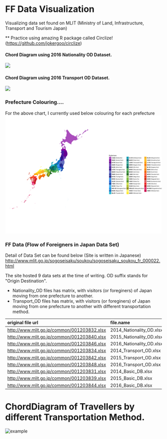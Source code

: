 # FF Data Visualization
Visualizing data set found on MLIT (Ministry of Land, Infrastructure, Transport and Tourism Japan) 

** Practice using amazing R package called Circlize! (https://github.com/jokergoo/circlize)

#### Chord Diagram using 2016 Nationality OD Dataset. 

![](Output/2016_Nationality_OD_Multiples.png)

#### Chord Diagram using 2016 Transport OD Dataset. 

![](Output/2016_Transport_OD_Multiples.png)

### Prefecture Colouring....

For the above chart, I currently used below colouring for each prefecture
![](images/JapanPrefectureColouring.png)



### FF Data (Flow of Foreigners in Japan Data Set)
Detail of Data Set can be found below (Site is written in Japanese)
http://www.mlit.go.jp/sogoseisaku/soukou/sogoseisaku_soukou_fr_000022.html


The site hosted 9 data sets at the time of writing.
OD suffix stands for "Origin Destination". 

- Nationality_OD files has matrix, with visitors (or foreginers) of Japan moving from one prefecture to another. 
- Transport_OD files has matrix, with visitors (or foreginers) of Japan moving from one prefecture to another with different transportation method.


|original file url                           |file.name               |
|:-------------------------------------------|:-----------------------|
|http://www.mlit.go.jp/common/001203832.xlsx |2014_Nationality_OD.xlsx |
|http://www.mlit.go.jp/common/001203840.xlsx |2015_Nationality_OD.xlsx |
|http://www.mlit.go.jp/common/001203846.xlsx |2016_Nationality_OD.xlsx |
|http://www.mlit.go.jp/common/001203834.xlsx |2014_Transport_OD.xlsx   |
|http://www.mlit.go.jp/common/001203842.xlsx |2015_Transport_OD.xlsx   |
|http://www.mlit.go.jp/common/001203848.xlsx |2016_Transport_OD.xlsx   |
|http://www.mlit.go.jp/common/001203831.xlsx |2014_Basic_DB.xlsx       |
|http://www.mlit.go.jp/common/001203839.xlsx |2015_Basic_DB.xlsx       |
|http://www.mlit.go.jp/common/001203844.xlsx |2016_Basic_DB.xlsx       |


# ChordDiagram of Travellers by different Transportation Method.
![example](https://github.com/chichacha/FF_Data_Visualization/blob/master/Output/2016_Transport_OD_Multiples.png?raw=true)
